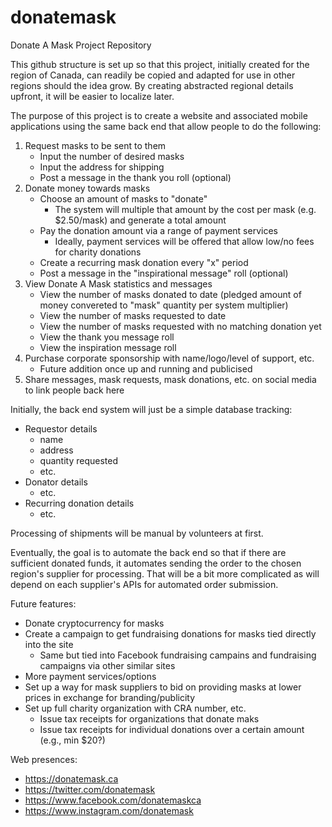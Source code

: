 # donatemask
Donate A Mask Project Repository

This github structure is set up so that this project, initially created for the region of Canada, can readily be copied and adapted for use in other regions should the idea grow.  By creating abstracted regional details upfront, it will be easier to localize later.

The purpose of this project is to create a website and associated mobile applications using the same back end that allow people to do the following:
1. Request masks to be sent to them
   - Input the number of desired masks
   - Input the address for shipping
   - Post a message in the thank you roll (optional)
2. Donate money towards masks
   - Choose an amount of masks to "donate"
     - The system will multiple that amount by the cost per mask (e.g. $2.50/mask) and generate a total amount
   - Pay the donation amount via a range of payment services
     - Ideally, payment services will be offered that allow low/no fees for charity donations
   - Create a recurring mask donation every "x" period
   - Post a message in the "inspirational message" roll (optional)
3. View Donate A Mask statistics and messages
   - View the number of masks donated to date (pledged amount of money convereted to "mask" quantity per system multiplier)
   - View the number of masks requested to date
   - View the number of masks requested with no matching donation yet
   - View the thank you message roll
   - View the inspiration message roll
4. Purchase corporate sponsorship with name/logo/level of support, etc.
   - Future addition once up and running and publicised
5. Share messages, mask requests, mask donations, etc. on social media to link people back here

Initially, the back end system will just be a simple database tracking:
- Requestor details
  - name
  - address
  - quantity requested
  - etc.
- Donator details
  - etc. 
- Recurring donation details
  - etc.

Processing of shipments will be manual by volunteers at first.

Eventually, the goal is to automate the back end so that if there are sufficient donated funds, it automates sending the order to the chosen region's supplier for processing.  That will be a bit more complicated as will depend on each supplier's APIs for automated order submission.  

Future features:
- Donate cryptocurrency for masks
- Create a campaign to get fundraising donations for masks tied directly into the site
  - Same but tied into Facebook fundraising campains and fundraising campaigns via other similar sites
- More payment services/options
- Set up a way for mask suppliers to bid on providing masks at lower prices in exchange for branding/publicity
- Set up full charity organization with CRA number, etc.
  - Issue tax receipts for organizations that donate maks
  - Issue tax receipts for individual donations over a certain amount (e.g., min $20?)

Web presences:
- https://donatemask.ca
- https://twitter.com/donatemask
- https://www.facebook.com/donatemaskca
- https://www.instagram.com/donatemask



